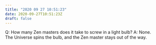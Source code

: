 ```yaml
---
title: "2020 09 27 10:51:23"
date: 2020-09-27T10:51:23Z
draft: false
---
```

Q:	How many Zen masters does it take to screw in a light bulb?
A:	None.  The Universe spins the bulb, and the Zen master stays out
	of the way.

